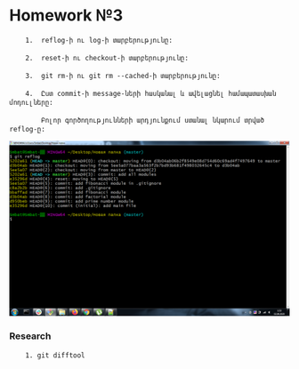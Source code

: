 # Homework №3

```
	1.	reflog-ի ու log-ի տարբերությունը:
	
	2.	reset-ի ու checkout-ի տարբերությունը:
	
	3.	git rm-ի ու git rm --cached-ի տարբերությունը:
	
	4.	Ըստ commit-ի message-ների հասկանալ և ավելացնել համապատասխան մոդուլները:

		Բոլոր գործողությունների արդյունքում ստանալ նկարում տրված reflog-ը:
```

![title](reflog.png)

### Research
```
	1. git difftool
```



